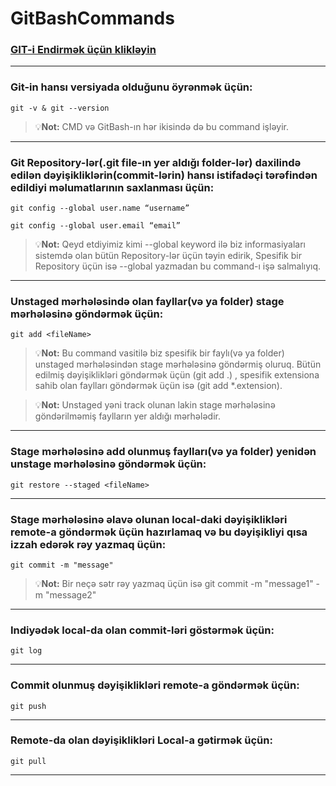 # GitBashCommands

### <a href="https://git-scm.com/downloads" target="_blank"> GIT-i Endirmək üçün klikləyin</a>
--------

### Git-in hansı versiyada olduğunu öyrənmək üçün: 
```git -v & git --version```
>:bulb:**Not:** CMD və GitBash-ın hər ikisində də bu command işləyir.
--------

### Git Repository-lər(.git file-ın yer aldığı folder-lər) daxilində edilən dəyişikliklərin(commit-lərin) hansı istifadəçi tərəfindən edildiyi məlumatlarının saxlanması üçün: 
```git config --global user.name “username”```

```git config --global user.email “email”```

>:bulb:**Not:** Qeyd etdiyimiz kimi --global keyword ilə biz informasiyaları sistemdə olan bütün Repository-lər üçün təyin edirik, Spesifik bir Repository üçün isə --global yazmadan bu command-ı işə salmalıyıq.
--------

### Unstaged mərhələsində olan fayllar(və ya folder) stage mərhələsinə göndərmək üçün:
```git add <fileName> ```
>:bulb:**Not:** Bu command vasitilə biz spesifik bir faylı(və ya folder) unstaged mərhələsindən stage mərhələsinə göndərmiş oluruq. Bütün edilmiş dəyişiklikləri göndərmək üçün (git add .) , spesifik extensiona sahib olan faylları göndərmək üçün isə (git add *.extension).

>:bulb:**Not:** Unstaged yəni track olunan lakin stage mərhələsinə göndərilməmiş faylların yer aldığı mərhələdir.
--------

### Stage mərhələsinə add olunmuş faylları(və ya folder) yenidən unstage mərhələsinə göndərmək üçün:
```git restore --staged <fileName>```

--------

### Stage mərhələsinə əlavə olunan local-daki dəyişiklikləri remote-a göndərmək üçün hazırlamaq və bu dəyişikliyi qısa izzah edərək rəy yazmaq üçün:
```git commit -m "message"```
>:bulb:**Not:** Bir neçə sətr rəy yazmaq üçün isə git commit -m "message1" -m "message2" 
--------

### Indiyədək local-da olan commit-ləri göstərmək üçün:
```git log```

--------

### Commit olunmuş dəyişiklikləri remote-a göndərmək üçün:
```git push```

--------


### Remote-da olan dəyişiklikləri Local-a gətirmək üçün:
```git pull```

--------












